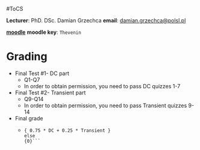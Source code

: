 #ToCS 

**Lecturer**: PhD. DSc. Damian Grzechca
**email**: damian.grzechca@polsl.pl

[**moodle**](https://platforma.polsl.pl/rau3/course/view.php?id=80209)
**moodle key**: `Thevenin`

# Grading
- Final Test \#1- DC part
	- Q1-Q7
	- In order to obtain permission, you need to pass DC quizzes 1-7
- Final Test  \#2- Transient part
	- Q9-Q14
	- In order to obtain permission, you need to pass Transient quizzes 9-14
- Final grade
	- ```if(DC >= 0.5 and Transient >= 50) 
	  { 0.75 * DC + 0.25 * Transient } 
	  else 
	  {0}```